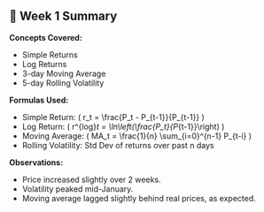 ## 📅 Week 1 Summary

**Concepts Covered:**
- Simple Returns
- Log Returns
- 3-day Moving Average
- 5-day Rolling Volatility

**Formulas Used:**
- Simple Return: \( r_t = \frac{P_t - P_{t-1}}{P_{t-1}} \)
- Log Return: \( r^{log}_t = \ln\left(\frac{P_t}{P_{t-1}}\right) \)
- Moving Average: \( MA_t = \frac{1}{n} \sum_{i=0}^{n-1} P_{t-i} \)
- Rolling Volatility: Std Dev of returns over past n days

**Observations:**
- Price increased slightly over 2 weeks.
- Volatility peaked mid-January.
- Moving average lagged slightly behind real prices, as expected.
